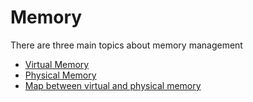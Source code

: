 # Memory

There are three main topics about memory management

  * [Virtual Memory](vm.md)
  * [Physical Memory](pm.md)
  * [Map between virtual and physical memory](map.md)

